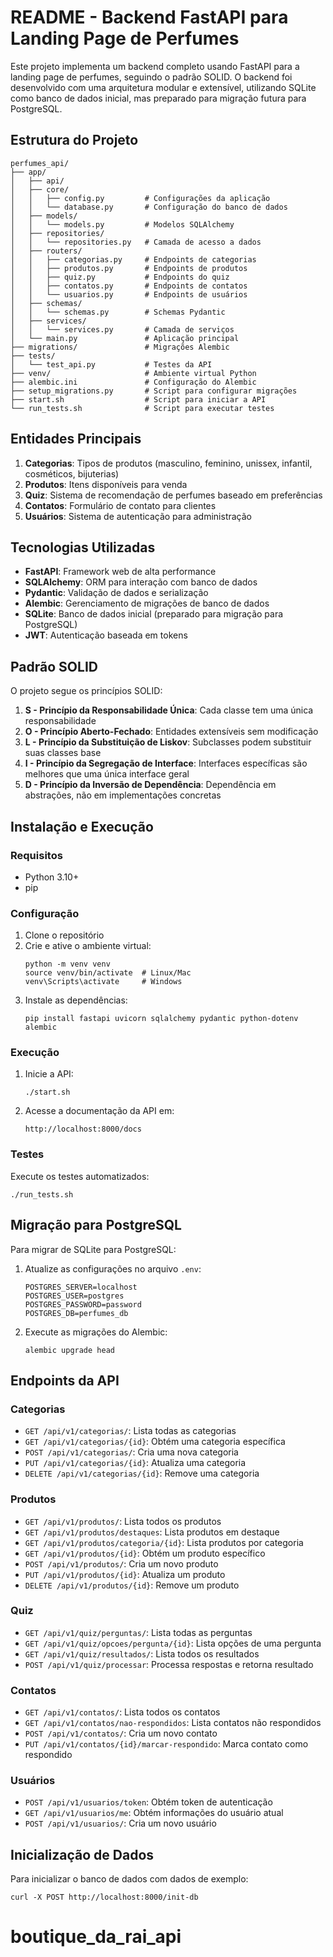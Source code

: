 # README - Backend FastAPI para Landing Page de Perfumes

Este projeto implementa um backend completo usando FastAPI para a landing page de perfumes, seguindo o padrão SOLID. O backend foi desenvolvido com uma arquitetura modular e extensível, utilizando SQLite como banco de dados inicial, mas preparado para migração futura para PostgreSQL.

## Estrutura do Projeto

```
perfumes_api/
├── app/
│   ├── api/
│   ├── core/
│   │   ├── config.py         # Configurações da aplicação
│   │   └── database.py       # Configuração do banco de dados
│   ├── models/
│   │   └── models.py         # Modelos SQLAlchemy
│   ├── repositories/
│   │   └── repositories.py   # Camada de acesso a dados
│   ├── routers/
│   │   ├── categorias.py     # Endpoints de categorias
│   │   ├── produtos.py       # Endpoints de produtos
│   │   ├── quiz.py           # Endpoints do quiz
│   │   ├── contatos.py       # Endpoints de contatos
│   │   └── usuarios.py       # Endpoints de usuários
│   ├── schemas/
│   │   └── schemas.py        # Schemas Pydantic
│   ├── services/
│   │   └── services.py       # Camada de serviços
│   └── main.py               # Aplicação principal
├── migrations/               # Migrações Alembic
├── tests/
│   └── test_api.py           # Testes da API
├── venv/                     # Ambiente virtual Python
├── alembic.ini               # Configuração do Alembic
├── setup_migrations.py       # Script para configurar migrações
├── start.sh                  # Script para iniciar a API
└── run_tests.sh              # Script para executar testes
```

## Entidades Principais

1. **Categorias**: Tipos de produtos (masculino, feminino, unissex, infantil, cosméticos, bijuterias)
2. **Produtos**: Itens disponíveis para venda
3. **Quiz**: Sistema de recomendação de perfumes baseado em preferências
4. **Contatos**: Formulário de contato para clientes
5. **Usuários**: Sistema de autenticação para administração

## Tecnologias Utilizadas

- **FastAPI**: Framework web de alta performance
- **SQLAlchemy**: ORM para interação com banco de dados
- **Pydantic**: Validação de dados e serialização
- **Alembic**: Gerenciamento de migrações de banco de dados
- **SQLite**: Banco de dados inicial (preparado para migração para PostgreSQL)
- **JWT**: Autenticação baseada em tokens

## Padrão SOLID

O projeto segue os princípios SOLID:

1. **S - Princípio da Responsabilidade Única**: Cada classe tem uma única responsabilidade
2. **O - Princípio Aberto-Fechado**: Entidades extensíveis sem modificação
3. **L - Princípio da Substituição de Liskov**: Subclasses podem substituir suas classes base
4. **I - Princípio da Segregação de Interface**: Interfaces específicas são melhores que uma única interface geral
5. **D - Princípio da Inversão de Dependência**: Dependência em abstrações, não em implementações concretas

## Instalação e Execução

### Requisitos

- Python 3.10+
- pip

### Configuração

1. Clone o repositório
2. Crie e ative o ambiente virtual:
   ```
   python -m venv venv
   source venv/bin/activate  # Linux/Mac
   venv\Scripts\activate     # Windows
   ```
3. Instale as dependências:
   ```
   pip install fastapi uvicorn sqlalchemy pydantic python-dotenv alembic
   ```

### Execução

1. Inicie a API:
   ```
   ./start.sh
   ```
2. Acesse a documentação da API em:
   ```
   http://localhost:8000/docs
   ```

### Testes

Execute os testes automatizados:
```
./run_tests.sh
```

## Migração para PostgreSQL

Para migrar de SQLite para PostgreSQL:

1. Atualize as configurações no arquivo `.env`:
   ```
   POSTGRES_SERVER=localhost
   POSTGRES_USER=postgres
   POSTGRES_PASSWORD=password
   POSTGRES_DB=perfumes_db
   ```
2. Execute as migrações do Alembic:
   ```
   alembic upgrade head
   ```

## Endpoints da API

### Categorias
- `GET /api/v1/categorias/`: Lista todas as categorias
- `GET /api/v1/categorias/{id}`: Obtém uma categoria específica
- `POST /api/v1/categorias/`: Cria uma nova categoria
- `PUT /api/v1/categorias/{id}`: Atualiza uma categoria
- `DELETE /api/v1/categorias/{id}`: Remove uma categoria

### Produtos
- `GET /api/v1/produtos/`: Lista todos os produtos
- `GET /api/v1/produtos/destaques`: Lista produtos em destaque
- `GET /api/v1/produtos/categoria/{id}`: Lista produtos por categoria
- `GET /api/v1/produtos/{id}`: Obtém um produto específico
- `POST /api/v1/produtos/`: Cria um novo produto
- `PUT /api/v1/produtos/{id}`: Atualiza um produto
- `DELETE /api/v1/produtos/{id}`: Remove um produto

### Quiz
- `GET /api/v1/quiz/perguntas/`: Lista todas as perguntas
- `GET /api/v1/quiz/opcoes/pergunta/{id}`: Lista opções de uma pergunta
- `GET /api/v1/quiz/resultados/`: Lista todos os resultados
- `POST /api/v1/quiz/processar`: Processa respostas e retorna resultado

### Contatos
- `GET /api/v1/contatos/`: Lista todos os contatos
- `GET /api/v1/contatos/nao-respondidos`: Lista contatos não respondidos
- `POST /api/v1/contatos/`: Cria um novo contato
- `PUT /api/v1/contatos/{id}/marcar-respondido`: Marca contato como respondido

### Usuários
- `POST /api/v1/usuarios/token`: Obtém token de autenticação
- `GET /api/v1/usuarios/me`: Obtém informações do usuário atual
- `POST /api/v1/usuarios/`: Cria um novo usuário

## Inicialização de Dados

Para inicializar o banco de dados com dados de exemplo:
```
curl -X POST http://localhost:8000/init-db
```
# boutique_da_rai_api
